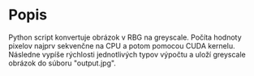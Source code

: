 # Popis

Python script konvertuje obrázok v RBG na greyscale. Počíta hodnoty pixelov najprv sekvenčne na CPU a potom pomocou CUDA kernelu. Následne vypíše rýchlosti jednotlivých typov výpočtu a uloží greyscale obrázok do súboru "output.jpg".